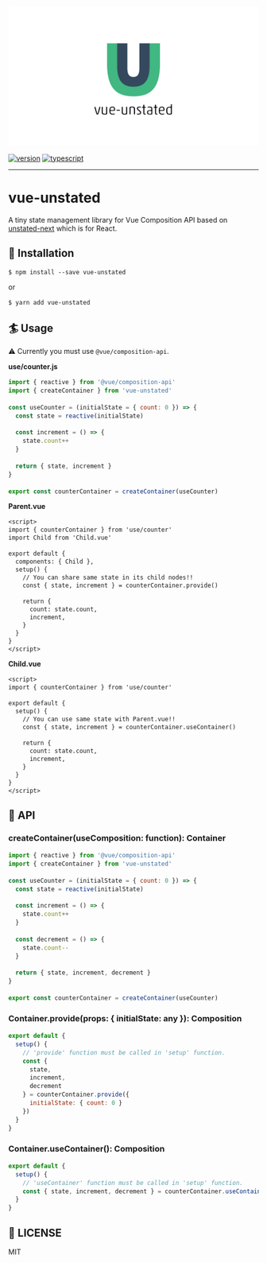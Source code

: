 ![logo](./assets/logo.png)

[![version](https://img.shields.io/npm/v/vue-unstated.svg)](https://www.npmjs.com/package/vue-unstated)
[![typescript](https://camo.githubusercontent.com/832d01092b0e822178475741271b049a2e27df13/68747470733a2f2f62616467656e2e6e65742f62616467652f2d2f547970655363726970742f626c75653f69636f6e3d74797065736372697074266c6162656c)](https://www.typescriptlang.org/docs/home.html)

----
# vue-unstated
A tiny state management library for Vue Composition API based on [unstated-next](https://github.com/jamiebuilds/unstated-next) which is for React.

## :electric_plug: Installation
```shell
$ npm install --save vue-unstated
```
or
```shell
$ yarn add vue-unstated
```

## :surfer: Usage
:warning: Currently you must use `@vue/composition-api`.

__use/counter.js__
```js
import { reactive } from '@vue/composition-api'
import { createContainer } from 'vue-unstated'

const useCounter = (initialState = { count: 0 }) => {
  const state = reactive(initialState)

  const increment = () => {
    state.count++
  }

  return { state, increment }
}

export const counterContainer = createContainer(useCounter)
```

__Parent.vue__
```vue
<script>
import { counterContainer } from 'use/counter'
import Child from 'Child.vue'

export default {
  components: { Child },
  setup() {
    // You can share same state in its child nodes!!
    const { state, increment } = counterContainer.provide()

    return {
      count: state.count,
      increment,
    }
  }
}
</script>
```

__Child.vue__
```vue
<script>
import { counterContainer } from 'use/counter'

export default {
  setup() {
    // You can use same state with Parent.vue!!
    const { state, increment } = counterContainer.useContainer()

    return {
      count: state.count,
      increment,
    }
  }
}
</script>
```

## :wrench: API

### createContainer(useComposition: function): Container
```js
import { reactive } from '@vue/composition-api'
import { createContainer } from 'vue-unstated'

const useCounter = (initialState = { count: 0 }) => {
  const state = reactive(initialState)

  const increment = () => {
    state.count++
  }

  const decrement = () => {
    state.count--
  }

  return { state, increment, decrement }
}

export const counterContainer = createContainer(useCounter)
```

### Container.provide(props: { initialState: any }): Composition
```js
export default {
  setup() {
    // 'provide' function must be called in 'setup' function.
    const {
      state,
      increment,
      decrement
    } = counterContainer.provide({
      initialState: { count: 0 }
    })
  }
}
```

### Container.useContainer(): Composition
```js
export default {
  setup() {
    // 'useContainer' function must be called in 'setup' function.
    const { state, increment, decrement } = counterContainer.useContainer()
  }
}
```

## :checkered_flag: LICENSE
MIT
